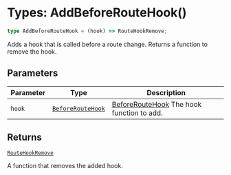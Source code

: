 # Types: AddBeforeRouteHook()

```ts
type AddBeforeRouteHook = (hook) => RouteHookRemove;
```

Adds a hook that is called before a route change. Returns a function to remove the hook.

## Parameters

| Parameter | Type | Description |
| ------ | ------ | ------ |
| `hook` | [`BeforeRouteHook`](BeforeRouteHook.md) | [BeforeRouteHook](BeforeRouteHook.md) The hook function to add. |

## Returns

[`RouteHookRemove`](RouteHookRemove.md)

A function that removes the added hook.
